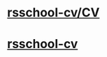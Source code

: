 # [rsschool-cv/CV](https://kovelultras.github.io/rsschool-cv/cv)

# [rsschool-cv](https://kovelultras.github.io/rsschool-cv/)
